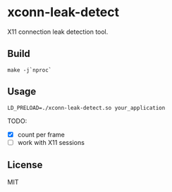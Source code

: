 # xconn-leak-detect
X11 connection leak detection tool.

## Build

```
make -j`nproc`
```

## Usage

```
LD_PRELOAD=./xconn-leak-detect.so your_application
```

TODO:

- [x] count per frame 
- [ ] work with X11 sessions

## License

MIT
